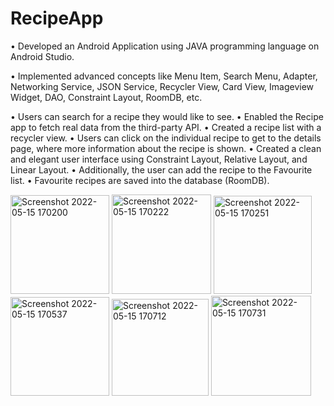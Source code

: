 # RecipeApp

•	Developed an Android Application using JAVA programming language on Android Studio.

•	Implemented advanced concepts like Menu Item, Search Menu, Adapter, Networking Service, JSON Service, Recycler View, Card View, Imageview Widget, DAO, Constraint Layout, RoomDB, etc.

•	Users can search for a recipe they would like to see.
•	Enabled the Recipe app to fetch real data from the third-party API.
•	Created a recipe list with a recycler view.
•	Users can click on the individual recipe to get to the details page, where more information about the recipe is shown.
•	Created a clean and elegant user interface using Constraint Layout, Relative Layout, and Linear Layout.
•	Additionally, the user can add the recipe to the Favourite list.
•	Favourite recipes are saved into the database (RoomDB).


<img width="158" alt="Screenshot 2022-05-15 170200" src="https://user-images.githubusercontent.com/59780645/168493869-1a175028-807c-4b89-a43c-a8c875677bf2.png">
<img width="159" alt="Screenshot 2022-05-15 170222" src="https://user-images.githubusercontent.com/59780645/168493872-637ff251-7537-4380-9cd0-20ecc2d06596.png">
<img width="157" alt="Screenshot 2022-05-15 170251" src="https://user-images.githubusercontent.com/59780645/168493876-4b8acf5a-903d-43d9-b060-eb22c1b7d152.png">
<img width="158" alt="Screenshot 2022-05-15 170537" src="https://user-images.githubusercontent.com/59780645/168493879-e78a4283-38df-46ef-9ab0-c0edb7d276bb.png">
<img width="155" alt="Screenshot 2022-05-15 170712" src="https://user-images.githubusercontent.com/59780645/168493958-eb70dfdc-e739-4f5d-ae9b-2219edcb8e19.png">
<img width="160" alt="Screenshot 2022-05-15 170731" src="https://user-images.githubusercontent.com/59780645/168493959-67944c9b-0a45-4ed5-8da6-1ffb93a0ed59.png">

